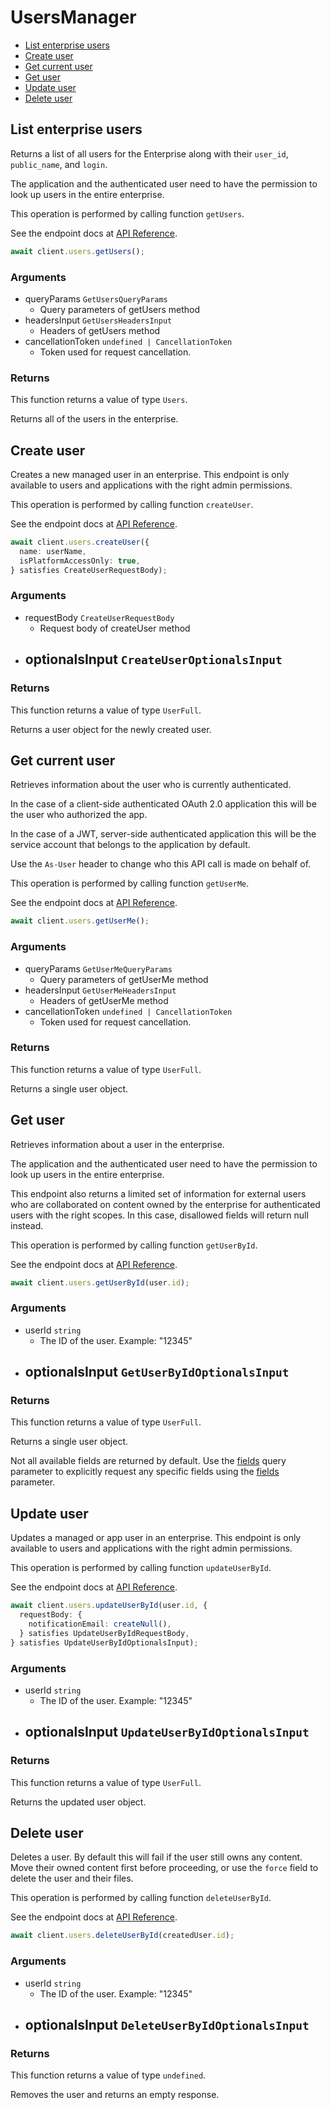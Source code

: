 # UsersManager

- [List enterprise users](#list-enterprise-users)
- [Create user](#create-user)
- [Get current user](#get-current-user)
- [Get user](#get-user)
- [Update user](#update-user)
- [Delete user](#delete-user)

## List enterprise users

Returns a list of all users for the Enterprise along with their `user_id`,
`public_name`, and `login`.

The application and the authenticated user need to
have the permission to look up users in the entire
enterprise.

This operation is performed by calling function `getUsers`.

See the endpoint docs at
[API Reference](https://developer.box.com/reference/get-users/).

<!-- sample get_users -->

```ts
await client.users.getUsers();
```

### Arguments

- queryParams `GetUsersQueryParams`
  - Query parameters of getUsers method
- headersInput `GetUsersHeadersInput`
  - Headers of getUsers method
- cancellationToken `undefined | CancellationToken`
  - Token used for request cancellation.

### Returns

This function returns a value of type `Users`.

Returns all of the users in the enterprise.

## Create user

Creates a new managed user in an enterprise. This endpoint
is only available to users and applications with the right
admin permissions.

This operation is performed by calling function `createUser`.

See the endpoint docs at
[API Reference](https://developer.box.com/reference/post-users/).

<!-- sample post_users -->

```ts
await client.users.createUser({
  name: userName,
  isPlatformAccessOnly: true,
} satisfies CreateUserRequestBody);
```

### Arguments

- requestBody `CreateUserRequestBody`
  - Request body of createUser method
- optionalsInput `CreateUserOptionalsInput`
  -

### Returns

This function returns a value of type `UserFull`.

Returns a user object for the newly created user.

## Get current user

Retrieves information about the user who is currently authenticated.

In the case of a client-side authenticated OAuth 2.0 application
this will be the user who authorized the app.

In the case of a JWT, server-side authenticated application
this will be the service account that belongs to the application
by default.

Use the `As-User` header to change who this API call is made on behalf of.

This operation is performed by calling function `getUserMe`.

See the endpoint docs at
[API Reference](https://developer.box.com/reference/get-users-me/).

<!-- sample get_users_me -->

```ts
await client.users.getUserMe();
```

### Arguments

- queryParams `GetUserMeQueryParams`
  - Query parameters of getUserMe method
- headersInput `GetUserMeHeadersInput`
  - Headers of getUserMe method
- cancellationToken `undefined | CancellationToken`
  - Token used for request cancellation.

### Returns

This function returns a value of type `UserFull`.

Returns a single user object.

## Get user

Retrieves information about a user in the enterprise.

The application and the authenticated user need to
have the permission to look up users in the entire
enterprise.

This endpoint also returns a limited set of information
for external users who are collaborated on content
owned by the enterprise for authenticated users with the
right scopes. In this case, disallowed fields will return
null instead.

This operation is performed by calling function `getUserById`.

See the endpoint docs at
[API Reference](https://developer.box.com/reference/get-users-id/).

<!-- sample get_users_id -->

```ts
await client.users.getUserById(user.id);
```

### Arguments

- userId `string`
  - The ID of the user. Example: "12345"
- optionalsInput `GetUserByIdOptionalsInput`
  -

### Returns

This function returns a value of type `UserFull`.

Returns a single user object.

Not all available fields are returned by default. Use the
[fields](#param-fields) query parameter to explicitly request
any specific fields using the [fields](#get-users-id--request--fields)
parameter.

## Update user

Updates a managed or app user in an enterprise. This endpoint
is only available to users and applications with the right
admin permissions.

This operation is performed by calling function `updateUserById`.

See the endpoint docs at
[API Reference](https://developer.box.com/reference/put-users-id/).

<!-- sample put_users_id -->

```ts
await client.users.updateUserById(user.id, {
  requestBody: {
    notificationEmail: createNull(),
  } satisfies UpdateUserByIdRequestBody,
} satisfies UpdateUserByIdOptionalsInput);
```

### Arguments

- userId `string`
  - The ID of the user. Example: "12345"
- optionalsInput `UpdateUserByIdOptionalsInput`
  -

### Returns

This function returns a value of type `UserFull`.

Returns the updated user object.

## Delete user

Deletes a user. By default this will fail if the user
still owns any content. Move their owned content first
before proceeding, or use the `force` field to delete
the user and their files.

This operation is performed by calling function `deleteUserById`.

See the endpoint docs at
[API Reference](https://developer.box.com/reference/delete-users-id/).

<!-- sample delete_users_id -->

```ts
await client.users.deleteUserById(createdUser.id);
```

### Arguments

- userId `string`
  - The ID of the user. Example: "12345"
- optionalsInput `DeleteUserByIdOptionalsInput`
  -

### Returns

This function returns a value of type `undefined`.

Removes the user and returns an empty response.
